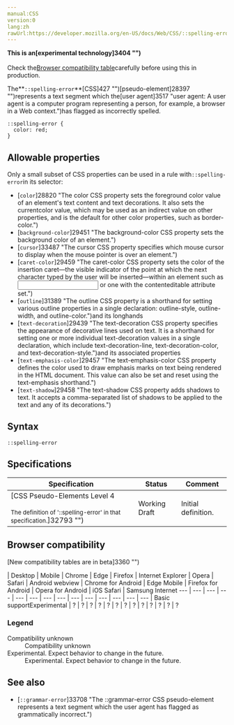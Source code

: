 ```yaml
---
manual:CSS
version:0
lang:zh
rawUrl:https://developer.mozilla.org/en-US/docs/Web/CSS/::spelling-error
---
```






**This is an[experimental technology]3404 "")**<br></br>Check the[Browser compatibility table](%33707#Browser_compatibility "")carefully before using this in production.





The**`::spelling-error`**[CSS]427 "")[pseudo-element]28397 "")represents a text segment which the[user agent]3517 "user agent: A user agent is a computer program representing a person, for example, a browser in a Web context.")has flagged as incorrectly spelled.


```
::spelling-error {
  color: red;
}
```

## Allowable properties<a name="Allowable_properties"></a>


Only a small subset of CSS properties can be used in a rule with`::spelling-error`in its selector:


* [`color`]28820 "The color CSS property sets the foreground color value of an element's text content and text decorations. It also sets the currentcolor value, which may be used as an indirect value on other properties, and is the default for other color properties, such as border-color.")
* [`background-color`]29451 "The background-color CSS property sets the background color of an element.")
* [`cursor`]33487 "The cursor CSS property specifies which mouse cursor to display when the mouse pointer is over an element.")
* [`caret-color`]29459 "The caret-color CSS property sets the color of the insertion caret—the visible indicator of the point at which the next character typed by the user will be inserted—within an element such as <input> or one with the contenteditable attribute set.")
* [`outline`]31389 "The outline CSS property is a shorthand for setting various outline properties in a single declaration: outline-style, outline-width, and outline-color.")and its longhands
* [`text-decoration`]29439 "The text-decoration CSS property specifies the appearance of decorative lines used on text. It is a shorthand for setting one or more individual text-decoration values in a single declaration, which include text-decoration-line, text-decoration-color, and text-decoration-style.")and its associated properties
* [`text-emphasis-color`]29457 "The text-emphasis-color CSS property defines the color used to draw emphasis marks on text being rendered in the HTML document. This value can also be set and reset using the text-emphasis shorthand.")
* [`text-shadow`]29458 "The text-shadow CSS property adds shadows to text. It accepts a comma-separated list of shadows to be applied to the text and any of its decorations.")

## Syntax<a name="Syntax"></a>

```
::spelling-error
```

## Specifications<a name="Specifications"></a>

Specification | Status | Comment 
 ---  |  ---  |  ---  | 
[CSS Pseudo-Elements Level 4<br></br><small>The definition of &#39;::spelling-error&#39; in that specification.</small>]32793 "") | Working Draft | Initial definition. 


## Browser compatibility<a name="Browser_compatibility"></a>
[New compatibility tables are in beta<i></i>]3360 "")

 | <abbr>Desktop<i></i></abbr> | <abbr>Mobile<i></i></abbr> 
 | <abbr>Chrome<i></i></abbr> | <abbr>Edge<i></i></abbr> | <abbr>Firefox<i></i></abbr> | <abbr>Internet Explorer<i></i></abbr> | <abbr>Opera<i></i></abbr> | <abbr>Safari<i></i></abbr> | <abbr>Android webview<i></i></abbr> | <abbr>Chrome for Android<i></i></abbr> | <abbr>Edge Mobile<i></i></abbr> | <abbr>Firefox for Android<i></i></abbr> | <abbr>Opera for Android<i></i></abbr> | <abbr>iOS Safari<i></i></abbr> | <abbr>Samsung Internet<i></i></abbr> 
 ---  |  ---  |  ---  |  ---  |  ---  |  ---  |  ---  |  ---  |  ---  |  ---  |  ---  |  ---  |  ---  |  ---  | 
Basic support<abbr>Experimental<i></i></abbr> | <abbr>?</abbr> | <abbr>?</abbr> | <abbr>?</abbr> | <abbr>?</abbr> | <abbr>?</abbr> | <abbr>?</abbr> | <abbr>?</abbr> | <abbr>?</abbr> | <abbr>?</abbr> | <abbr>?</abbr> | <abbr>?</abbr> | <abbr>?</abbr> | <abbr>?</abbr> 


### Legend<a name="Legend"></a>
<dl><dt id=''><abbr>Compatibility unknown</abbr></dt><dd>Compatibility unknown</dd><dt id=''><abbr>Experimental. Expect behavior to change in the future.<i></i></abbr></dt><dd>Experimental. Expect behavior to change in the future.</dd></dl>


## See also<a name="See_also"></a>

* [`::grammar-error`]33708 "The ::grammar-error CSS pseudo-element represents a text segment which the user agent has flagged as grammatically incorrect.")



